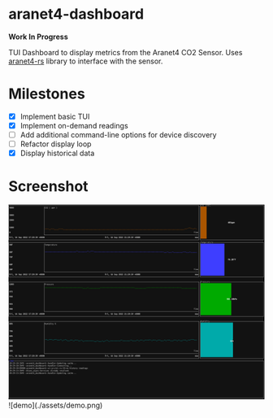 # aranet4-dashboard

**Work In Progress**

TUI Dashboard to display metrics from the Aranet4 CO2 Sensor. Uses [aranet4-rs](https://github.com/lpraneis/aranet4-rs) library to interface with the sensor.


# Milestones
- [x] Implement basic TUI
- [x] Implement on-demand readings
- [ ] Add additional command-line options for device discovery
- [ ] Refactor display loop
- [x] Display historical data 

# Screenshot

<img src="./assets/screenshot.png" alt="Demo screenshot">
![demo](./assets/demo.png)
